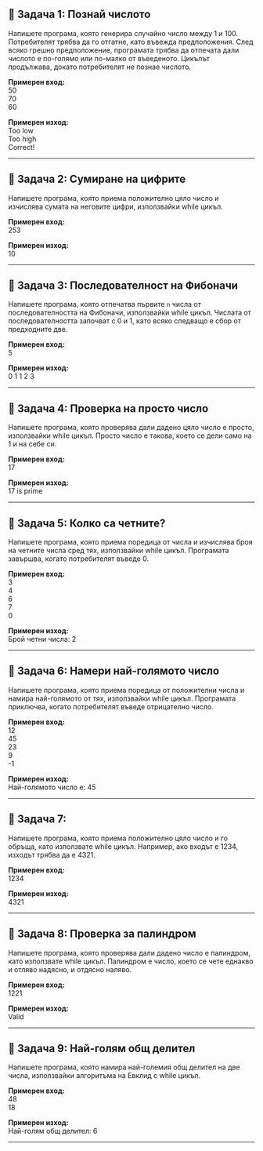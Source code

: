 ## 🔢 Задача 1: Познай числото

Напишете програма, която генерира случайно число между 1 и 100. Потребителят трябва да го отгатне, като въвежда предположения. След всяко грешно предположение, програмата трябва да отпечата дали числото е по-голямо или по-малко от въведеното. Цикълът продължава, докато потребителят не познае числото.

**Примерен вход:**  
50  
70  
60

**Примерен изход:**  
Too low  
Too high  
Correct!

---

## 🔢 Задача 2: Сумиране на цифрите

Напишете програма, която приема положително цяло число и изчислява сумата на неговите цифри, използвайки while цикъл.

**Примерен вход:**  
253

**Примерен изход:**  
10

---

## 🔢 Задача 3: Последователност на Фибоначи

Напишете програма, която отпечатва първите `n` числа от последователността на Фибоначи, използвайки while цикъл. Числата от последователността започват с 0 и 1, като всяко следващо е сбор от предходните две.

**Примерен вход:**  
5

**Примерен изход:**  
0 1 1 2 3

---

## 🔢 Задача 4: Проверка на просто число

Напишете програма, която проверява дали дадено цяло число е просто, използвайки while цикъл. Просто число е такова, което се дели само на 1 и на себе си.

**Примерен вход:**  
17

**Примерен изход:**  
17 is prime

---

## 🔢 Задача 5: Колко са четните?

Напишете програма, която приема поредица от числа и изчислява броя на четните числа сред тях, използвайки while цикъл. Програмата завършва, когато потребителят въведе 0.

**Примерен вход:**  
3  
4  
6  
7  
0

**Примерен изход:**  
Брой четни числа: 2

---

## 🔢 Задача 6: Намери най-голямото число

Напишете програма, която приема поредица от положителни числа и намира най-голямото от тях, използвайки while цикъл. Програмата приключва, когато потребителят въведе отрицателно число.

**Примерен вход:**  
12  
45  
23  
9  
-1

**Примерен изход:**  
Най-голямото число е: 45

---

## 🔢 Задача 7:

Напишете програма, която приема положително цяло число и го обръща, като използвате while цикъл. Например, ако входът е 1234, изходът трябва да е 4321.

**Примерен вход:**  
1234

**Примерен изход:**  
4321

---

## 🔢 Задача 8: Проверка за палиндром

Напишете програма, която проверява дали дадено число е палиндром, като използвате while цикъл. Палиндром е число, което се чете еднакво и отляво надясно, и отдясно наляво.

**Примерен вход:**  
1221

**Примерен изход:**  
Valid

---

## 🔢 Задача 9: Най-голям общ делител

Напишете програма, която намира най-големия общ делител на две числа, използвайки алгоритъма на Евклид с while цикъл.

**Примерен вход:**  
48  
18

**Примерен изход:**  
Най-голям общ делител: 6

---


